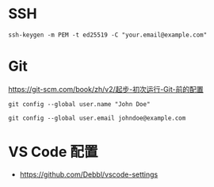 # SSH
```
ssh-keygen -m PEM -t ed25519 -C "your.email@example.com"
```

# Git
https://git-scm.com/book/zh/v2/起步-初次运行-Git-前的配置
```
git config --global user.name "John Doe"
```
```
git config --global user.email johndoe@example.com
```

# VS Code 配置
- https://github.com/Debbl/vscode-settings

